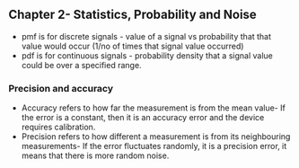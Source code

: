 ## Chapter 2- Statistics, Probability and Noise
 * pmf is for discrete signals - value of a signal vs probability that that value would occur (1/no of times that signal value occurred)
 * pdf is for continuous signals - probability density that a signal value could be over a specified range.
### Precision and accuracy
 * Accuracy refers to how far the measurement is from the mean value- If the error is a constant, then it is an accuracy error and the device requires calibration.
 * Precision refers to how different a measurement is from its neighbouring measurements- If the error fluctuates randomly, it is a precision error, it means that there is more      random noise.
 
